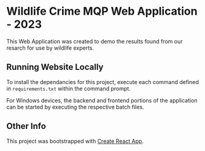 # Wildlife Crime MQP Web Application - 2023

This Web Application was created to demo the results found from our resarch for use by wildlife experts.

## Running Website Locally

To install the dependancies for this project, execute each command defined in `requirements.txt` within the command prompt.

For Windows devices, the backend and frontend portions of the application can be started by executing the respective batch files.

## Other Info

This project was bootstrapped with [Create React App](https://github.com/facebook/create-react-app).